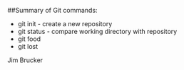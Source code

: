 ##Summary of Git commands:

* git init - create a new repository
* git status - compare working directory with repository
* git food
* git lost

Jim Brucker